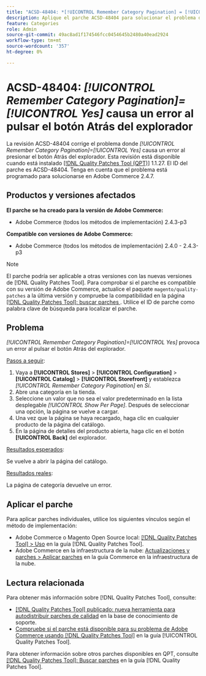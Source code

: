 ```yaml
---
title: "ACSD-48404: *[!UICONTROL Remember Category Pagination] = [!UICONTROL Yes]* provoca un error al pulsar el botón Atrás del explorador"
description: Aplique el parche ACSD-48404 para solucionar el problema de Adobe Commerce donde *[!UICONTROL Remember Category Pagination] = [!UICONTROL Yes]* provoca un error al pulsar el botón Atrás del explorador.
feature: Categories
role: Admin
source-git-commit: 49ac8ad1f174546fcc0454645b2480a40ead2924
workflow-type: tm+mt
source-wordcount: '357'
ht-degree: 0%

---
```


# ACSD-48404: *[!UICONTROL Remember Category Pagination]=[!UICONTROL Yes]* causa un error al pulsar el botón Atrás del explorador

La revisión ACSD-48404 corrige el problema donde *[!UICONTROL Remember Category Pagination]=[!UICONTROL Yes]* causa un error al presionar el botón Atrás del explorador. Esta revisión está disponible cuando está instalado [[!DNL Quality Patches Tool (QPT)]](https://experienceleague.adobe.com/en/docs/commerce-knowledge-base/kb/announcements/commerce-announcements/magento-quality-patches-released-new-tool-to-self-serve-quality-patches) 1.1.27. El ID del parche es ACSD-48404. Tenga en cuenta que el problema está programado para solucionarse en Adobe Commerce 2.4.7.

## Productos y versiones afectados

**El parche se ha creado para la versión de Adobe Commerce:**

* Adobe Commerce (todos los métodos de implementación) 2.4.3-p3

**Compatible con versiones de Adobe Commerce:**

* Adobe Commerce (todos los métodos de implementación) 2.4.0 - 2.4.3-p3

>[!NOTE]
>
>El parche podría ser aplicable a otras versiones con las nuevas versiones de [!DNL Quality Patches Tool]. Para comprobar si el parche es compatible con su versión de Adobe Commerce, actualice el paquete `magento/quality-patches` a la última versión y compruebe la compatibilidad en la página [[!DNL Quality Patches Tool]: buscar parches ](https://experienceleague.adobe.com/tools/commerce-quality-patches/index.html). Utilice el ID de parche como palabra clave de búsqueda para localizar el parche.

## Problema

*[!UICONTROL Remember Category Pagination]=[!UICONTROL Yes]* provoca un error al pulsar el botón Atrás del explorador.


<u>Pasos a seguir</u>:

1. Vaya a **[!UICONTROL Stores]** > **[!UICONTROL Configuration]** > **[!UICONTROL Catalog]** > **[!UICONTROL Storefront]** y establezca *[!UICONTROL Remember Category Pagination]* en *Sí*.
1. Abre una categoría en la tienda.
1. Seleccione un valor que no sea el valor predeterminado en la lista desplegable *[!UICONTROL Show Per Page]*. Después de seleccionar una opción, la página se vuelve a cargar.
1. Una vez que la página se haya recargado, haga clic en cualquier producto de la página del catálogo.
1. En la página de detalles del producto abierta, haga clic en el botón **[!UICONTROL Back]** del explorador.

<u>Resultados esperados</u>:

Se vuelve a abrir la página del catálogo.

<u>Resultados reales</u>:

La página de categoría devuelve un error.

## Aplicar el parche

Para aplicar parches individuales, utilice los siguientes vínculos según el método de implementación:

* Adobe Commerce o Magento Open Source local: [[!DNL Quality Patches Tool] > Uso](https://experienceleague.adobe.com/docs/commerce-operations/tools/quality-patches-tool/usage.html) en la guía [!DNL Quality Patches Tool].
* Adobe Commerce en la infraestructura de la nube: [Actualizaciones y parches > Aplicar parches](https://experienceleague.adobe.com/docs/commerce-cloud-service/user-guide/develop/upgrade/apply-patches.html) en la guía Commerce en la infraestructura de la nube.

## Lectura relacionada

Para obtener más información sobre [!DNL Quality Patches Tool], consulte:

* [[!DNL Quality Patches Tool] publicado: nueva herramienta para autodistribuir parches de calidad](https://experienceleague.adobe.com/en/docs/commerce-knowledge-base/kb/announcements/commerce-announcements/magento-quality-patches-released-new-tool-to-self-serve-quality-patches) en la base de conocimiento de soporte.
* [Compruebe si el parche está disponible para su problema de Adobe Commerce usando [!DNL Quality Patches Tool]](/help/tools/quality-patches-tool/patches-available-in-qpt/check-patch-for-magento-issue-with-magento-quality-patches.md) en la guía [!UICONTROL Quality Patches Tool].


Para obtener información sobre otros parches disponibles en QPT, consulte [[!DNL Quality Patches Tool]: Buscar parches](https://experienceleague.adobe.com/tools/commerce-quality-patches/index.html) en la guía [!DNL Quality Patches Tool].
